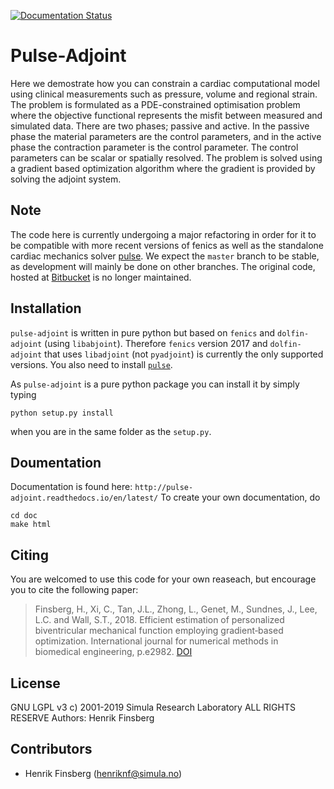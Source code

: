 [![Documentation
Status](https://readthedocs.org/projects/pulse-adjoint/badge/?version=latest)](https://pulse-adjoint.readthedocs.io/en/latest/?badge=latest)

# Pulse-Adjoint

Here we demostrate how you can constrain a cardiac computational model
using clinical measurements such as pressure, volume and regional
strain. The problem is formulated as a PDE-constrained optimisation
problem where the objective functional represents the misfit between
measured and simulated data. There are two phases; passive and active. In the
passive phase the material parameters are the control parameters, and
in the active phase the contraction parameter is the control
parameter. The control parameters can be scalar or spatially
resolved. The problem is solved using a gradient based optimization
algorithm where the gradient is provided by solving the adjoint
system. 

## Note
The code here is currently undergoing a major refactoring in order for
it to be compatible with more recent versions of fenics as well as the
standalone cardiac mechanics solver
[pulse](https://github.com/ComputationalPhysiology/pulse). 
We expect the `master` branch to be stable, as development will mainly
be done on other branches.
The original code, hosted at
[Bitbucket](https://bitbucket.org/finsberg/pulse_adjoint) is no longer
maintained.

## Installation
`pulse-adjoint` is written in pure python but based on `fenics` and
`dolfin-adjoint` (using `libabjoint`). Therefore `fenics` version 2017
and `dolfin-adjoint` that uses `libadjoint` (not `pyadjoint`) is
currently the only supported versions. You also need to install
[`pulse`](https://github.com/ComputationalPhysiology/pulse). 

As `pulse-adjoint` is a pure python package you can install it by
simply typing 
```
python setup.py install
```
when you are in the same folder as the `setup.py`.



## Doumentation ##
Documentation is found here: `http://pulse-adjoint.readthedocs.io/en/latest/`
To create your own documentation, do
```
cd doc
make html
```

## Citing ##

You are welcomed to use this code for your own reaseach, but encourage
you to cite the following paper:


>Finsberg, H., Xi, C., Tan, J.L., Zhong, L., Genet, M., Sundnes, J.,
>Lee, L.C. and Wall, S.T., 2018. Efficient estimation of personalized
>biventricular mechanical function employing gradient‐based
>optimization. International journal for numerical methods in
>biomedical engineering,
>p.e2982. [DOI](https://doi.org/10.1002/cnm.2982)


## License ##
GNU LGPL v3
c) 2001-2019 Simula Research Laboratory ALL RIGHTS RESERVE
Authors: Henrik Finsberg


## Contributors ##
* Henrik Finsberg (henriknf@simula.no)
